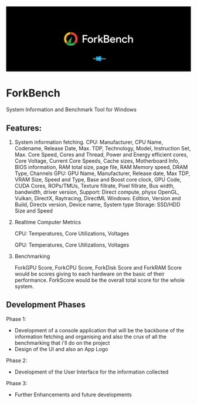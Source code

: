  ![screenshot](resources/forWindows.png)
# ForkBench
System Information and Benchmark Tool for Windows 
## Features: 
1. System information fetching.
    CPU:
 Manufacturer, CPU Name, Codename, Release Date, Max. TDP, Technology, Model, Instruction Set, Max. Core Speed, Cores and Thread, Power and Energy efficient cores, Core Voltage, Current Core Speeds, Cache sizes, Motherboard Info, BIOS 
 information, RAM total size, page file, RAM Memory speed, DRAM Type, Channels
 GPU: GPU Name, Manufacturer, Release date, Max TDP, VRAM Size, Speed and Type, Base and Boost core clock, GPU Code, CUDA Cores, ROPs/TMUs, Texture fillrate, Pixel fillrate, Bus width, bandwidth, driver version, Support: Direct compute, 
 physx OpenGL, Vulkan, DirectX, Raytracing, DirectML
 Windows: Edition, Version and Build, Directx version, Device name, System type
 Storage: SSD/HDD Size and Speed

2. Realtime Computer Metrics
 
      CPU: Temperatures, Core Utilizations, Voltages
  
      GPU: Temperatures, Core Utilizations, Voltages

3. Benchmarking
 
      ForkGPU Score, ForkCPU Score, ForkDisk Score and ForkRAM Score would be scores giving to each hardware on the basic of their performance.
      ForkScore would be the overall total score for the whole system.


## Development Phases

Phase 1: 
 - Development of a console application that will be the backbone of the information fetching and organising and also the crux of all the benchmarking that i'll do on the project
 - Design of the UI and also an App Logo 

Phase 2: 
 - Development of the User Interface for the information collected

Phase 3: 
 - Further Enhancements and future developments

